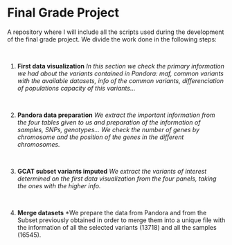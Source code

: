 # Final Grade Project
A repository where I will include all the scripts used during the development of the final grade project. We divide the work done in the following steps:

<br/>

1. **First data visualization**
   *In this section we check the primary information we had about the variants contained in Pandora: maf, common variants with the available datasets, info of the common variants, differenciation of populations capacity of this variants...* 
   
   <br/>
   
2. **Pandora data preparation**
   *We extract the important information from the four tables given to us and preparation of the information of samples, SNPs, genotypes...*
   *We check the number of genes by chromosome and the position of the genes in the different chromosomes.*
      
   <br/>
   
3. **GCAT subset variants imputed**
   *We extract the variants of interest determined on the first data visualization from the four panels, taking the ones with the higher info.*
   
   <br/>
   
4. **Merge datasets**
   *We prepare the data from Pandora and from the Subset previously obtained in order to merge them into a unique file with the information of all the selected variants (13718) and all the samples (16545).
